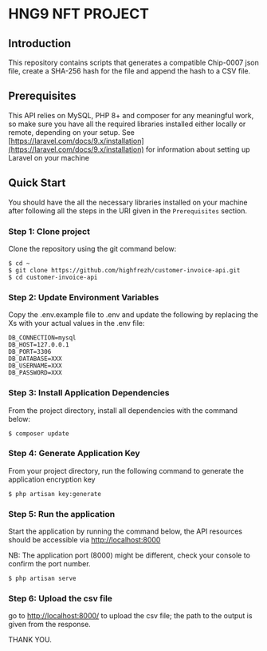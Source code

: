 # HNG9 NFT PROJECT

## Introduction
This repository contains scripts that generates a compatible Chip-0007 json file, create a SHA-256 hash for the file and append the hash to a CSV file.

## Prerequisites
This API relies on MySQL, PHP 8+ and composer for any meaningful work, so make sure you have all the required libraries installed either locally or remote, depending on your setup. See [https://laravel.com/docs/9.x/installation](https://laravel.com/docs/9.x/installation) for information about setting up Laravel on your machine

## Quick Start
You should have the all the necessary libraries installed on your machine after following all the steps in the URI given in the ```Prerequisites``` section.

### Step 1: Clone project
Clone the repository using the git command below:

````
$ cd ~
$ git clone https://github.com/highfrezh/customer-invoice-api.git
$ cd customer-invoice-api
````

### Step 2: Update Environment Variables
Copy the .env.example file to .env and update the following by replacing the Xs with your actual values in the .env file:

````
DB_CONNECTION=mysql
DB_HOST=127.0.0.1
DB_PORT=3306
DB_DATABASE=XXX
DB_USERNAME=XXX
DB_PASSWORD=XXX
````

### Step 3: Install Application Dependencies
From the project directory, install all dependencies with the command below:

````
$ composer update
````

### Step 4: Generate Application Key

From your project directory, run the following command to generate the application encryption key


````
$ php artisan key:generate
````

### Step 5: Run the application

Start the application by running the command below, the API resources should be accessible via [http://localhost:8000](http://localhost:8000)

NB: The application port (8000) might be different, check your console to confirm the port number.
````
$ php artisan serve
````
### Step 6: Upload the csv file
go to [http://localhost:8000/](http://127.0.0.1:8000/update-nft-csv-file) to upload the csv file;
the path to the output is given from the response.




THANK YOU.

